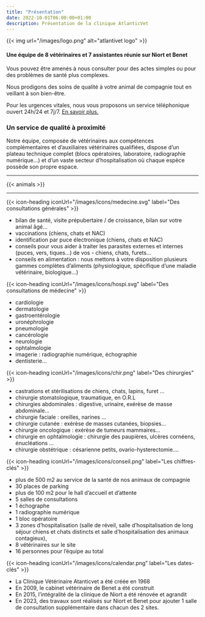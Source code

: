```yaml
---
title: "Présentation"
date: 2022-10-01T06:00:00+01:00
description: Présentation de la clinique AtlanticVet
---
```


{{< img url="/images/logo.png" alt="atlantivet logo" >}}

#### Une équipe de 8 vétérinaires et 7 assistantes réunie sur Niort et Benet

  Vous pouvez être amenés à nous consulter pour des actes simples ou pour des problèmes de santé plus complexes. 

Nous prodigons des soins de qualité à votre animal de compagnie tout en veillant à son bien-être.

Pour les urgences vitales, nous vous proposons un service téléphonique ouvert 24h/24 et 7j/7.  [En savoir plus.](/urgences)


### Un service de qualité à proximité

Notre équipe, composée de vétérinaires aux compétences complémentaires et d’auxiliaires vétérinaires qualifiées, dispose d’un plateau technique complet (blocs opératoires, laboratoire, radiographie numérique…) et d’un vaste secteur d’hospitalisation où chaque espèce possède son propre espace.

_________________
{{< animals >}}
_________________

{{< icon-heading iconUrl="/images/icons/medecine.svg" label="Des consultations générales" >}}
- bilan de santé, visite prépubertaire / de croissance, bilan sur votre animal âgé…
- vaccinations (chiens, chats et NAC)
- identification par  puce électronique  (chiens, chats et NAC)
- conseils pour vous aider à traiter les parasites externes et internes (puces, vers, tiques…) de vos - chiens, chats, furets...
- conseils en alimentation : nous mettons à votre disposition plusieurs gammes complètes d’aliments (physiologique, spécifique d’une maladie vétérinaire, biologique…)


{{< icon-heading iconUrl="/images/icons/hospi.svg" label="Des consultations de médecine" >}}
- cardiologie
- dermatologie
- gastroentérologie
- uronéphrologie
- pneumologie
- cancérologie
- neurologie
- ophtalmologie
- imagerie : radiographie numérique, échographie
- dentisterie…

{{< icon-heading iconUrl="/images/icons/chir.png" label="Des chirurgies" >}}
- castrations et stérilisations de chiens, chats, lapins, furet  …
- chirurgie stomatologique, traumatique, en  O.R.L
- chirurgies abdominales : digestive, urinaire, exérèse de masse abdominale…
- chirurgie faciale : oreilles, narines …
- chirurgie cutanée : exérèse de masses cutanées, biopsies…
- chirurgie oncologique : exérèse de tumeurs mammaires…
- chirurgie en ophtalmologie : chirurgie des paupières, ulcères cornéens, énucléations …
- chirurgie obstétrique : césarienne petits, ovario-hysterectomie….

{{< icon-heading iconUrl="/images/icons/conseil.png" label="Les chiffres-clés" >}}
- plus de 500 m2 au service de la santé de nos animaux de compagnie
- 30 places de parking
- plus de 100 m2 pour le hall d’accueil et d’attente
- 5 salles de consultations
- 1 échographe
- 1 radiographie numérique
- 1 bloc opératoire
- 3 zones d’hospitalisation (salle de réveil, salle d’hospitalisation de long séjour chiens et chats distincts et salle d’hospitalisation des animaux contagieux),
- 8 vétérinaires sur le site
- 16 personnes pour l’équipe au total

{{< icon-heading iconUrl="/images/icons/calendar.png" label="Les dates-clés" >}}
- La Clinique Vétérinaire Atanticvet a été créée en 1968
- En 2009, le cabinet vétérinaire de Benet a été construit
- En 2015, l’intégralité de la clinique de Niort a été rénovée et agrandit
- En 2023, des travaux sont réalisés sur Niort et Benet pour ajouter 1 salle de consultation supplémentaire dans chacun des 2 sites.
